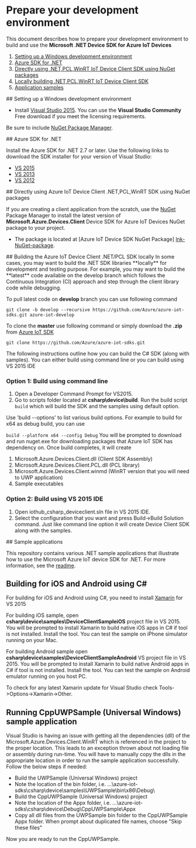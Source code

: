 # Prepare your development environment

This document describes how to prepare your development environment to build and use the **Microsoft .NET Device SDK for Azure IoT Devices**

1.  [Setting up a Windows development environment](#windows)
2.  [Azure SDK for .NET](#azuresdk)
3.  [Directly using .NET,PCL,WinRT IoT Device Client SDK using NuGet packages](#directly_using_sdk)
4.  [Locally building .NET,PCL,WinRT IoT Device Client SDK](#building_sdk)
5.  [Application samples](#samplecode)

<a name="windows"/>
## Setting up a Windows development environment

- Install [Visual Studio 2015][visual-studio]. You can use the **Visual Studio Community** Free download if you meet the licensing requirements.

Be sure to include [NuGet Package Manager][NuGet-Package-Manager].

<a name="azuresdk"/>
## Azure SDK for .NET

Install the Azure SDK for .NET 2.7 or later. Use the following links to download the SDK installer for your version of Visual Studio:

- [VS 2015][lnk-sdk-vs2015]
- [VS 2013][lnk-sdk-vs2013]
- [VS 2012][lnk-sdk-vs2012]

<a name="directly_using_sdk"/>
## Directly using Azure IoT Device Client .NET,PCL,WinRT SDK using NuGet packages

If you are creating a client application from the scratch, use the [NuGet][NuGet] Package Manager to install the latest version of **Microsoft.Azure.Devices.Client** Device SDK for Azure IoT Devices NuGet package to your project.

- The package is located at [Azure IoT Device SDK NuGet Package] [lnk-NuGet-package]. 

<a name="building_sdk"/>
## Building the Azure IoT Device Client .NET/PCL SDK locally
In some cases, you may want to build the .NET SDK libraries **locally** for development and testing purpose. For example, you may want to build the **latest** code available on the develop branch which follows the Continuous Integration (CI) approach and step through the client library code while debugging.

To pull latest code on **develop** branch you can use following command

`git clone -b develop --recursive https://github.com/Azure/azure-iot-sdks.git azure-iot-develop`

To clone the **master** use following command or simply download the **.zip** from [Azure IoT SDK][lnk-azure-iot] 

`git clone https://github.com/Azure/azure-iot-sdks.git`

The following instructions outline how you can build the C# SDK (along with samples). You can either build using command line or you can build using VS 2015 IDE

### Option 1:  Build using command line
1. Open a Developer Command Prompt for VS2015.
2. Go to scripts folder located at **csharp\\device\\build**. Run the build script `build` which will build the SDK and the samples using default option.

Use 'build --options' to list various build options.
For example to build for x64 as debug build, you can use

`build --platform x64 --config Debug`
You will be prompted to download and run nuget.exe for downloading packages that Azure IoT SDK has dependency on.
Once build completes, it will create

1. Microsoft.Azure.Devices.Client.dll (Client SDK Assembly)
2. Microsoft.Azure.Devices.Client.PCL.dll (PCL library)
3. Microsoft.Azure.Devices.Client.winmd (WinRT version that you will need to UWP application)
4. Sample executables 

### Option 2: Build using VS 2015 IDE
1. Open iothub_csharp_deviceclient.sln file in VS 2015 IDE.
2. Select the configuration that you want and press Build->Build Solution command.
Just like command line option it will create Device Client SDK along with the samples.

<a name="samplecode"/>
## Sample applications

This repository contains various .NET sample applications that illustrate how to use the Microsoft Azure IoT device SDK for .NET. For more information, see the [readme][readme].

## Building for iOS and Android using C#  
For building for iOS and Android using C#, you need to install [Xamarin][lnk-visualstudio-xamarin] for VS 2015

For building iOS sample, open **csharp\device\samples\DeviceClientSampleiOS** project file in VS 2015. You will be prompted to install Xamarin to build native iOS apps in C# if tool is not installed. Install the tool. You can test the sample on iPhone simulator running on your Mac.

For building Android sample open **csharp\device\samples\DeviceClientSampleAndroid** VS project file in VS 2015. You will be prompted to install Xamarin to build native Android apps in C# if tool is not installed. Install the tool. You can test the sample on Android emulator running on you host PC.

To check for any latest Xamarin update for Visual Studio check Tools->Options->Xamarin->Other.

## Running CppUWPSample (Universal Windows) sample application

Visual Studio is having an issue with getting all the dependencies (dll) of the Microsoft.Azure.Devices.Client.WinRT which is referenced in the project to the proper location.  This leads to an exception thrown about not loading file or assembly during run-time.  You will have to manually copy the dlls in the appropriate location in order to run the sample application successfully.  Follow the below steps if needed:
* Build the UWPSample (Universal Windows) project
* Note the location of the bin folder, i.e. ...\azure-iot-sdks\csharp\device\samples\UWPSample\bin\x86\Debug\
* Build the CppUWPSample (Universal Windows) project
* Note the location of the Appx folder, i.e. ...\azure-iot-sdks\csharp\device\Debug\CppUWPSample\Appx
* Copy all dll files from the UWPSample bin folder to the CppUWPSample Appx folder.  When prompt about duplicated file names, choose "Skip these files"

Now you are ready to run the CppUWPSample.



[visual-studio]: https://www.visualstudio.com/
[readme]: ../readme.md
[lnk-sdk-vs2015]: http://go.microsoft.com/fwlink/?LinkId=518003
[lnk-sdk-vs2013]: http://go.microsoft.com/fwlink/?LinkId=323510
[lnk-sdk-vs2012]: http://go.microsoft.com/fwlink/?LinkId=323511
[lnk-visualstudio-xamarin]: https://msdn.microsoft.com/en-us/library/mt299001.aspx
[lnk-NuGet-package]:https://www.nuget.org/packages/Microsoft.Azure.Devices.Client
[lnk-azure-iot]:https://github.com/Azure/azure-iot-sdks
[NuGet-Package-Manager]:https://visualstudiogallery.msdn.microsoft.com/5d345edc-2e2d-4a9c-b73b-d53956dc458d
[NuGet]:https://www.nuget.org/

